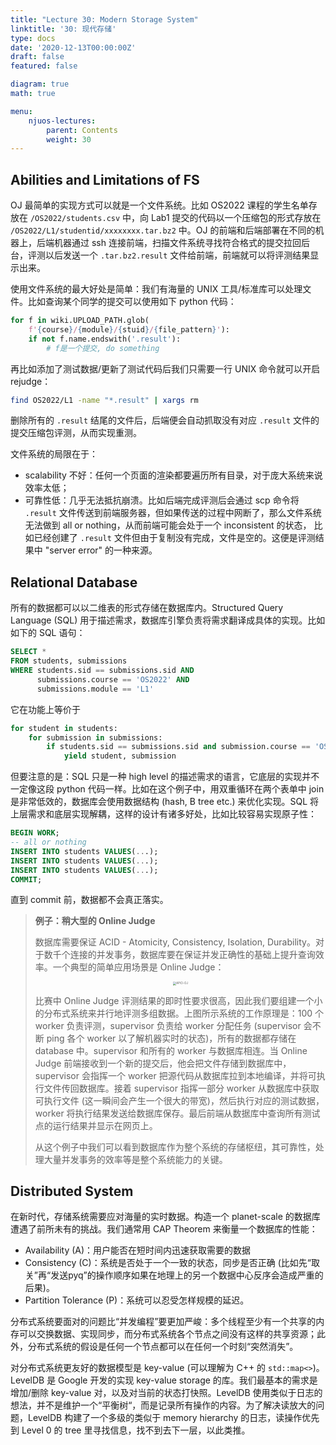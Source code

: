 ```yaml
---
title: "Lecture 30: Modern Storage System"
linktitle: '30: 现代存储'
type: docs
date: '2020-12-13T00:00:00Z'
draft: false
featured: false

diagram: true
math: true

menu:
    njuos-lectures:
        parent: Contents
        weight: 30
---
```


## Abilities and Limitations of FS

OJ 最简单的实现方式可以就是一个文件系统。比如 OS2022 课程的学生名单存放在 `/OS2022/students.csv` 中，向 Lab1 提交的代码以一个压缩包的形式存放在 `/OS2022/L1/studentid/xxxxxxxx.tar.bz2` 中。OJ 的前端和后端部署在不同的机器上，后端机器通过 ssh 连接前端，扫描文件系统寻找符合格式的提交拉回后台，评测以后发送一个 `.tar.bz2.result` 文件给前端，前端就可以将评测结果显示出来。

使用文件系统的最大好处是简单：我们有海量的 UNIX 工具/标准库可以处理文件。比如查询某个同学的提交可以使用如下 python 代码：

```python
for f in wiki.UPLOAD_PATH.glob(
	f'{course}/{module}/{stuid}/{file_pattern}'):
    if not f.name.endswith('.result'):
        # f是一个提交, do something
```

再比如添加了测试数据/更新了测试代码后我们只需要一行 UNIX 命令就可以开启 rejudge：

```bash
find OS2022/L1 -name "*.result" | xargs rm
```

删除所有的 `.result` 结尾的文件后，后端便会自动抓取没有对应 `.result` 文件的提交压缩包评测，从而实现重测。

文件系统的局限在于：

* scalability 不好：任何一个页面的渲染都要遍历所有目录，对于庞大系统来说效率太低；
* 可靠性低：几乎无法抵抗崩溃。比如后端完成评测后会通过 scp 命令将 `.result` 文件传送到前端服务器，但如果传送的过程中网断了，那么文件系统无法做到 all or nothing，从而前端可能会处于一个 inconsistent 的状态， 比如已经创建了 `.result` 文件但由于复制没有完成，文件是空的。这便是评测结果中 "server error" 的一种来源。

## Relational Database

所有的数据都可以以二维表的形式存储在数据库内。Structured Query Language (SQL) 用于描述需求，数据库引擎负责将需求翻译成具体的实现。比如如下的 SQL 语句：

```sql
SELECT *
FROM students, submissions
WHERE students.sid == submissions.sid AND
	  submissions.course == 'OS2022' AND
	  submissions.module == 'L1'
```

它在功能上等价于

```python
for student in students:
    for submission in submissions:
        if students.sid == submissions.sid and submission.course == 'OS2022' and submissions.module == 'L1':
            yield student, submission
```

但要注意的是：SQL 只是一种 high level 的描述需求的语言，它底层的实现并不一定像这段 python 代码一样。比如在这个例子中，用双重循环在两个表单中 join 是非常低效的，数据库会使用数据结构 (hash, B tree etc.) 来优化实现。SQL 将上层需求和底层实现解耦，这样的设计有诸多好处，比如比较容易实现原子性：

```sql
BEGIN WORK;
-- all or nothing
INSERT INTO students VALUES(...);
INSERT INTO students VALUES(...);
INSERT INTO students VALUES(...);
COMMIT;
```

直到 commit 前，数据都不会真正落实。

> **例子：稍大型的 Online Judge**
>
> 数据库需要保证 ACID - Atomicity, Consistency, Isolation, Durability。对于数千个连接的并发事务，数据库要在保证并发正确性的基础上提升查询效率。一个典型的简单应用场景是 Online Judge：
>
> <center><img src="/img/APIO-OJ.png" alt="APIO-OJ" style="zoom:33%;" /></center>
>
> 比赛中 Online Judge 评测结果的即时性要求很高，因此我们要组建一个小的分布式系统来并行地评测多组数据。上图所示系统的工作原理是：100 个 worker 负责评测，supervisor 负责给 worker 分配任务 (supervisor 会不断 ping 各个 worker 以了解机器实时的状态)，所有的数据都存储在 database 中。supervisor 和所有的 worker 与数据库相连。当 Online Judge 前端接收到一个新的提交后，他会把文件存储到数据库中，supervisor 会指挥一个 worker 把源代码从数据库拉到本地编译，并将可执行文件传回数据库。接着 supervisor 指挥一部分 worker 从数据库中获取可执行文件 (这一瞬间会产生一个很大的带宽)，然后执行对应的测试数据，worker 将执行结果发送给数据库保存。最后前端从数据库中查询所有测试点的运行结果并显示在网页上。
>
> 从这个例子中我们可以看到数据库作为整个系统的存储枢纽，其可靠性，处理大量并发事务的效率等是整个系统能力的关键。

## Distributed System

在新时代，存储系统需要应对海量的实时数据。构造一个 planet-scale 的数据库遭遇了前所未有的挑战。我们通常用 CAP Theorem 来衡量一个数据库的性能：

* Availability (A)：用户能否在短时间内迅速获取需要的数据
* Consistency (C)：系统是否处于一个一致的状态，同步是否正确 (比如先“取关”再“发送pyq”的操作顺序如果在地理上的另一个数据中心反序会造成严重的后果)。
* Partition Tolerance (P)：系统可以忍受怎样规模的延迟。

分布式系统要面对的问题比“并发编程”要更加严峻：多个线程至少有一个共享的内存可以交换数据、实现同步，而分布式系统各个节点之间没有这样的共享资源；此外，分布式系统的假设是任何一个节点都可以在任何一个时刻“突然消失”。

对分布式系统更友好的数据模型是 key-value (可以理解为 C++ 的 `std::map<>`)。LevelDB 是 Google 开发的实现 key-value storage 的库。我们最基本的需求是增加/删除 key-value 对，以及对当前的状态打快照。LevelDB 使用类似于日志的想法，并不是维护一个“平衡树“，而是记录所有操作的内容。为了解决读放大的问题，LevelDB 构建了一个多级的类似于 memory hierarchy 的日志，读操作优先到 Level 0 的 tree 里寻找信息，找不到去下一层，以此类推。